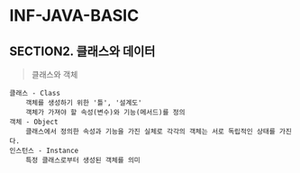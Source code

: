 # INF-JAVA-BASIC

## SECTION2. 클래스와 데이터
> 클래스와 객체

    클래스 - Class
        객체를 생성하기 위한 '틀', '설계도'
        객체가 가져야 할 속성(변수)와 기능(메서드)를 정의
    객체 - Object
        클래스에서 정의한 속성과 기능을 가진 실체로 각각의 객체는 서로 독립적인 상태를 가진다.
    인스턴스 - Instance
        특정 클래스로부터 생성된 객체를 의미


